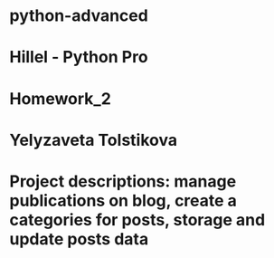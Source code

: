 # python-advanced
# Hillel - Python Pro
# Homework_2
# Yelyzaveta Tolstikova
# Project descriptions:  manage publications on blog, create a categories for posts, storage and update posts data
